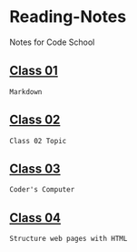 # Reading-Notes

Notes for Code School

## [Class 01](Class01/notes_1.md)
```
Markdown
```

## [Class 02](Class02/notes_2.md)
```
Class 02 Topic
```

## [Class 03](Class03/notes_3.md)
```
Coder's Computer
```

## [Class 04](Class04/notes_4.md)
```
Structure web pages with HTML
```